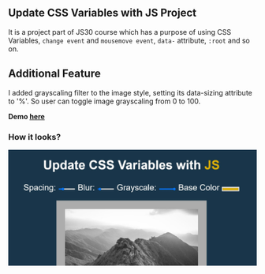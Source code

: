 ## Update CSS Variables with JS Project
It is a project part of JS30 course which has a purpose of using CSS Variables, ``change event`` and ``mousemove event``, ``data-`` attribute, ``:root`` and so on.

## Additional Feature 
I added grayscaling filter to the image style, setting its data-sizing attribute to '%'. So user can toggle image grayscaling from 0 to 100. 

**Demo [here](https://bilgedemirkaya.github.io/JS-30/03%20CSS%20Variables/index.html)**

### How it looks? 
![alt text](https://github.com/bilgedemirkaya/JS-30/blob/main/03%20CSS%20Variables/Cssvar.JPG)
